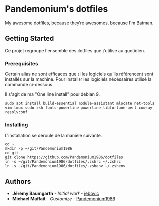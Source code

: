 # Pandemonium's dotfiles
My awesome dotfiles, because they're awesomes, because I'm Batman.

## Getting Started
Ce projet regroupe l'ensemble des dotfiles que j'utilise au quotidien.

### Prerequisites
Certain alias ne sont efficaces que si les logiciels qu’ils référencent sont installés sur la machine. Pour installer les logiciels nécéssaires utilisé la commande ci-dessous.

Il s'agit de ma "One line install" pour debian 9.

```
sudo apt install build-essential module-assistant mlocate net-tools vim tmux sudo zsh fonts-powerline powerline libfortune-perl cowsay resolvconf
```

### Installing
L'installation se déroule de la manière suivante.

```
cd ~
mkdir -p ~/git/Pandemonium1986
cd git
git clone https://github.com/Pandemonium1986/dotfiles
ln -s ~/git/Pandemonium1986/dotfiles/.zshrc ~/.zshrc
ln -s ~/git/Pandemonium1986/dotfiles/.zshenv ~/.zshenv
```

## Authors
* **Jérémy Baumgarth** - *Initial work* - [jebovic](https://github.com/jebovic)
* **Michael Maffait** - *Customize* - [Pandemonium1986](https://github.com/Pandemonium1986)
